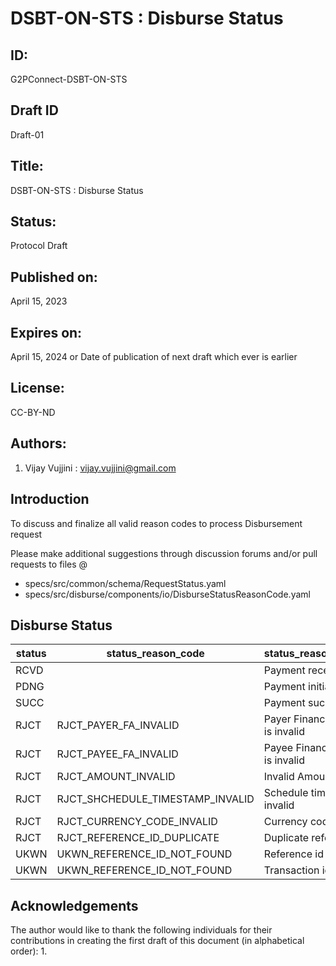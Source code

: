 # DSBT-ON-STS : Disburse Status 

## ID: 
G2PConnect-DSBT-ON-STS

## Draft ID
Draft-01

## Title:
DSBT-ON-STS : Disburse Status 

## Status:
Protocol Draft

## Published on:
April 15, 2023

## Expires on:
April 15, 2024 or Date of publication of next draft which ever is earlier

## License:
CC-BY-ND

## Authors:
1. Vijay Vujjini : vijay.vujjini@gmail.com

## Introduction
To discuss and finalize all valid reason codes to process Disbursement request

Please make additional suggestions through discussion forums and/or pull requests to files @
  - specs/src/common/schema/RequestStatus.yaml
  - specs/src/disburse/components/io/DisburseStatusReasonCode.yaml
  
## Disburse Status 
| status | status_reason_code | status_reason_message | 
| ------ | ------------------ | --------------------- |
| RCVD   |                    | Payment received      |
| PDNG   |                    | Payment initiated     |
| SUCC   |                    | Payment success       |
| RJCT   | RJCT_PAYER_FA_INVALID | Payer Financial Address is invalid |
| RJCT   | RJCT_PAYEE_FA_INVALID | Payee Financial Address is invalid |
| RJCT   | RJCT_AMOUNT_INVALID | Invalid Amount |
| RJCT   | RJCT_SHCHEDULE_TIMESTAMP_INVALID | Schedule timestamp is invalid |
| RJCT   | RJCT_CURRENCY_CODE_INVALID | Currency code is invalid |
| RJCT   | RJCT_REFERENCE_ID_DUPLICATE | Duplicate reference id |
| UKWN   | UKWN_REFERENCE_ID_NOT_FOUND| Reference id not found  |
| UKWN   | UKWN_REFERENCE_ID_NOT_FOUND | Transaction id not found |

## Acknowledgements
  The author would like to thank the following individuals for their contributions in creating the first draft of this document (in alphabetical order):
1. 
